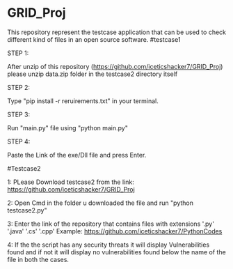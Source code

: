 # GRID_Proj
This repository represent the testcase application that can be used to check different kind of files in an open source software.
#testcase1

STEP 1:

After unzip of this repository (https://github.com/iceticshacker7/GRID_Proj) please unzip data.zip folder in the testcase2 directory itself

STEP 2:

Type "pip install -r reruirements.txt" in your terminal.

STEP 3:

Run "main.py" file using "python main.py"

STEP 4:

Paste the Link of the exe/Dll file and press Enter.

#Testcase2

1: PLease Download testcase2 from the link:
               https://github.com/iceticshacker7/GRID_Proj


2: Open Cmd in the folder u downloaded the file and run "python testcase2.py"


3: Enter the link of the repository that contains files with extensions '.py' '.java' '.cs' '.cpp' 
Example:      https://github.com/iceticshacker7/PythonCodes


4: If the the script has any security threats it will display Vulnerabilities found and if not  it will display no vulnerabilities found below the name of the file in both the cases.
